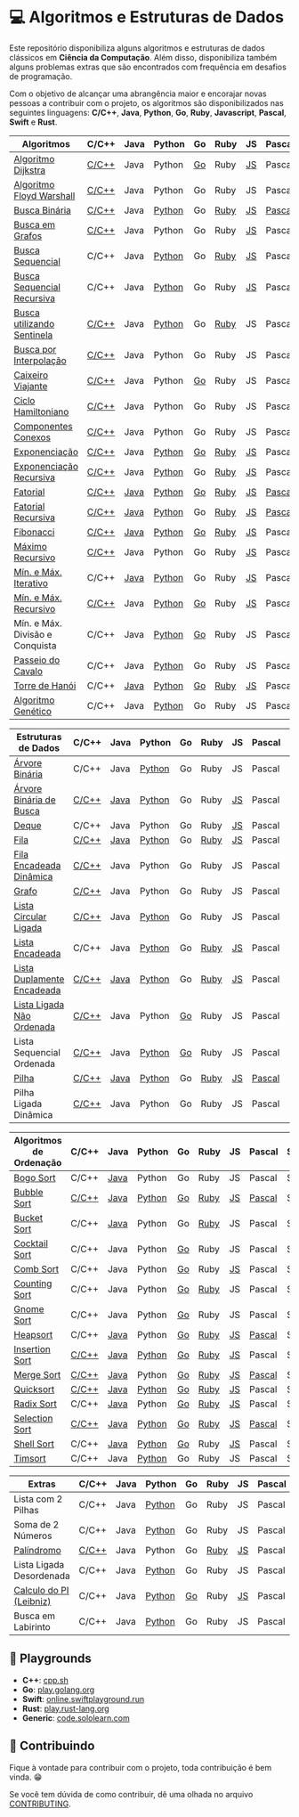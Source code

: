 # :computer: Algoritmos e Estruturas de Dados

Este repositório disponibiliza alguns algoritmos e estruturas de dados clássicos em **Ciência da Computação**. Além disso, disponibiliza também alguns problemas extras que são encontrados com frequência em desafios de programação.

Com o objetivo de alcançar uma abrangência maior e encorajar novas pessoas a contribuir com o projeto, os algoritmos são disponibilizados nas seguintes linguagens: **C/C++**, **Java**, **Python**, **Go**, **Ruby**, **Javascript**, **Pascal**, **Swift** e **Rust**.

| Algoritmos                          | C/C++ | Java | Python | Go | Ruby | JS | Pascal | Swift | Rust |
|-------------------------------------|-------|------|--------|----|------|----|--------|-------|------|
| [Algoritmo Dijkstra][1]                  | [C/C++](./src/c/AlgoritmoDijkstra.c) | Java | Python | [Go](./src/go/dijkstra/dijkstra.go) | Ruby | [JS](src/javascript/AlgoritmoDijkstra.js) | Pascal | Swift | Rust |
| [Algoritmo Floyd Warshall][2]             | [C/C++](./src/c/AlgoritmoFloydWarshall.c) | Java | Python | Go | Ruby | JS |  Pascal | Swift | Rust |
| [Busca Binária][5]                       | [C/C++](./src/c/BinarySearch.cpp) | Java | [Python](./src/python/busca_binaria.py) | Go | [Ruby](./src/ruby/BuscaBinaria.rb) | [JS](./src/javascript/BinarySearch.js) |  [Pascal](./src/pascal/busca-binaria.pas) | Swift | Rust |
| [Busca em Grafos][6]                      | [C/C++](./src/c/BuscaEmGrafo.c) | Java | Python | Go | Ruby | [JS](./src/javascript/GraphSearch.js) | Pascal | Swift | Rust |
| [Busca Sequencial][7]                    | C/C++ | Java | [Python](./src/python/busca_sequencial.py) | Go | [Ruby](./src/ruby/BuscaSequencial.rb) | [JS](./src/javascript/BuscaLinear.js) |  Pascal | Swift | Rust |
| [Busca Sequencial Recursiva][8]          | C/C++ | Java | [Python](./src/python/busca_sequencial_recursiva.py) | Go | Ruby | [JS](./src/javascript/RecursiveLinearSearch.js) |  Pascal | Swift | Rust |
| [Busca utilizando Sentinela][9]          | [C/C++](./src/c/BuscaSentinela.c) | Java | [Python](./src/python/busca_sentinela.py) | Go | [Ruby](./src/ruby/BuscaSentinela.rb) | JS |  Pascal | Swift | Rust |
| [Busca por Interpolação][55]        | [C/C++](./src/c/Interpolation_search.cpp) | Java | Python | Go | Ruby | JS |  Pascal | Swift | Rust |
| [Caixeiro Viajante][10]                   | [C/C++](./src/c/CaixeiroViajante.c) | Java | Python | [Go](./src/go/caixeiroviajante/caixeiroviajante.go) | Ruby | JS |  Pascal | Swift | Rust |
| [Ciclo Hamiltoniano][11]                  | [C/C++](./src/c/CicloHamiltoniano.c) | Java | Python | Go | Ruby | JS |  Pascal | Swift | Rust |
| [Componentes Conexos][12]                 | [C/C++](./src/c/ComponentesConexos.c) | Java | Python | Go | Ruby | JS |  Pascal | Swift | Rust |
| [Exponenciação][13]                       | [C/C++](./src/c/Exponenciacao.c) | Java | [Python](./src/python/exponenciacao.py) | [Go](./src/go/exponenciacao/exponenciacao.go) | [Ruby](./src/ruby/Exponenciacao.rb) | [JS](./src/javascript/Exponentiation.js) |  Pascal | Swift | Rust |
| [Exponenciação Recursiva][14]             | [C/C++](./src/c/ExponenciacaoRecursiva.c) | Java | [Python](./src/python/exponenciacao_recursiva.py) | Go | [Ruby](./src/ruby/ExponenciacaoRecursiva.rb) | [JS](./src/javascript/ExponentiationRecursive.js) |  Pascal | Swift | Rust |
| [Fatorial][15]                            | [C/C++](./src/c/Fatorial.c) | [Java](./src/java/Fatorial.java) | [Python](./src/python/fatorial.py) | [Go](./src/go/fatorial/fatorial.go) | [Ruby](./src/ruby/Fatorial.rb) | [JS](./src/javascript/Factorial.js) |  [Pascal](./src/pascal/fatorial.pas) | Swift | Rust |
| [Fatorial Recursiva][16]                  | [C/C++](./src/c/FatorialRecursiva.c) | [Java](./src/java/FatorialRecursiva.java) | [Python](./src/python/fatorial_recursiva.py) | Go | [Ruby](./src/ruby/Fatorial.rb) | [JS](./src/javascript/FactorialRecursive.js) | [Pascal](src/pascal/fatorial-recusiva.pas) | Swift | Rust |
| [Fibonacci][17]                           | [C/C++](./src/c/Fibonacci.cpp) | [Java](./src/java/Fibonacci.java) | [Python](./src/python/fibonacci.py) | [Go](./src/go/fibonacci/fibonacci.go) | [Ruby](./src/ruby/Fibonacci.rb) | [JS](./src/javascript/Fibonacci.js) | Pascal | Swift | Rust |
| [Máximo Recursivo][26]                    | [C/C++](./src/c/MaxRecursivo.c) | Java | Python | Go | Ruby | [JS](./src/javascript/MaxRecursive.js) |  Pascal | Swift | Rust |
| [Mín. e Máx. Iterativo][27]           | C/C++ | [Java](./src/java/MaxMinArray.java) | [Python](./src/python/min_max_iterativo.py) | Go | Ruby | [JS](./src/javascript/IterativeMinAndMax.js) | Pascal | Swift | Rust |
| [Mín. e Máx. Recursivo][28]           | [C/C++](./src/c/MaxMinRecursivo.c) | Java | [Python](./src/python/maximo_minimo_recursivo.py) | [Go](./src/go/maximominimo/MaximoMinimo.go) | Ruby | [JS](./src/javascript/RecursiveMinAndMax.js) | Pascal | Swift | Rust |
| Mín. e Máx. Divisão e Conquista | C/C++ | Java | [Python](./src/python/maximo_recursivo_dc.py) | [Go](./src/go/maximominimo/MaximoMinimo.go) | Ruby | JS | Pascal | Swift | Rust |
| [Passeio do Cavalo][30]                   | C/C++ | Java | [Python](./src/python/passeio_do_cavalo.py) | Go | Ruby | JS |  Pascal | Swift | Rust |
| [Torre de Hanói][33]                      | C/C++ | [Java](./src/java/TorreDeHanoi.java) | [Python](./src/python/torre_de_hanoi.py) | [Go](./src/go/hanoi/hanoi.go) | [Ruby](./src/ruby/Hanoi.rb) | [JS](./src/javascript/TorreDeHanoi.js) | Pascal | Swift | Rust |
| [Algoritmo Genético][51]                  | C/C++ | Java | [Python](./src/python/genetic_algorithm.py) | Go | Ruby | JS |  Pascal | Swift | Rust |

| Estruturas de Dados                 | C/C++ | Java | Python | Go | Ruby | JS | Pascal | Swift | Rust |
|-------------------------------------|-------|------|--------|----|------|----|--------|-------|------|
| [Árvore Binária][4]                 | C/C++ | Java | [Python](./src/python/binary_tree.py) | Go | Ruby | JS |  Pascal | Swift | Rust |
| [Árvore Binária de Busca][3]        | [C/C++](./src/c/ArvoreBinariaDeBusca.c) | [Java](./src/java/ArvoreDeBuscaBinaria.java) | [Python](./src/python/arvore_binaria_de_busca.py) | Go | Ruby | [JS](./src/javascript/ArvoreDeBuscaBinaria.js) |  Pascal | Swift | Rust |
| [Deque][54]                               | C/C++ | Java | Python | Go | Ruby | [JS](./src/javascript/Deque.js) | Pascal | Swift | [Rust](./src/rust/deque.rs) |
| [Fila][18]                                | [C/C++](./src/c/Fila.c) | [Java](./src/java/Fila.java) | [Python](./src/python/fila.py) | Go | [Ruby](./src/ruby/Fila.rb) | [JS](./src/javascript/Fila.js) |  Pascal | Swift | [Rust](./src/rust/fila.rs) |
| [Fila Encadeada Dinâmica][19]             | [C/C++](./src/c/FilaEncadeadaDinamica.c) | Java | Python | Go | Ruby | JS | Pascal | Swift | Rust |
| [Grafo][20]                               | [C/C++](./src/c/Grafos.c) | Java | Python | Go | Ruby | JS |  Pascal | Swift | Rust |
| [Lista Circular Ligada][52]               | [C/C++](./src/c/ListaCircularLigada.c) | Java | [Python](./src/python/lista_encadeada_circular.py) | Go | Ruby | JS |  Pascal | Swift | Rust |
| [Lista Encadeada][22]                     | C/C++ | Java | [Python](./src/python/lista_encadeada.py) | Go | [Ruby](./src/ruby/Lista_encadeada.rb) | [JS](./src/javascript/ListaSimplesmenteEncadeada.js) |  Pascal | Swift | Rust |
| [Lista Duplamente Encadeada][23]          | [C/C++](./src/c/ListaDuplamenteEncadeada.c) | [Java](./src/java/ListaDuplamenteEncadeada.java) | [Python](./src/python/lista_duplamente_encadeada.py) | Go | [Ruby](./src/ruby/Lista_duplamente_encadeada.rb)| [JS](./src/javascript/ListaDuplamenteEncadeada.js) | Pascal | Swift | Rust |
| [Lista Ligada Não Ordenada][24]           | [C/C++](./src/c/ListaLigadaNaoOrdenada.c) | Java | Python | [Go](src/go/listasequencialnaoordenada/listaSequencialNaoOrdenada.go) | Ruby | JS | Pascal | Swift | Rust |
| Lista Sequencial Ordenada           | [C/C++](./src/c/ListaSequencialOrdenada.c) | Java | [Python](./src/python/lista_sequencial_ordenada.py) | [Go](src/go/listasequencialordenada/listaSequencialOrdenada.go) | Ruby | JS |  Pascal | Swift | Rust |
| [Pilha][31]                               | [C/C++](./src/c/Pilha.c) | [Java](./src/java/Pilha.java) | [Python](./src/python/pilha.py) | Go | [Ruby](./src/ruby/Pilha.rb) | [JS](./src/javascript/Pilha.js) |  [Pascal](./src/pascal/pilha.pas) | Swift | Rust |
| Pilha Ligada Dinâmica               | [C/C++](./src/c/PilhaLigadaDinamica.c) | Java | Python | Go | Ruby | JS |  Pascal | Swift | Rust |

| Algoritmos de Ordenação             | C/C++ | Java | Python | Go | Ruby | JS | Pascal | Swift | Rust |
|-------------------------------------|-------|------|--------|----|------|----|--------|-------|------|
| [Bogo Sort][34]                     | C/C++ | [Java](./src/java/BogoSort.java) | Python | Go | Ruby | JS | Pascal | Swift | Rust |
| [Bubble Sort][35]                         | [C/C++](./src/c/BubbleSort.cpp) | [Java](./src/java/BubbleSort.java) | [Python](./src/python/bubble_sort.py) | [Go](./src/go/bubbleSort/bubbleSort.go) | [Ruby](./src/ruby/bubble_sort.rb) | [JS](./src/javascript/BurbbleSort.js) |  [Pascal](./src/pascal/bubble-sort.pas) | Swift | Rust |
| [Bucket Sort][36]                     | C/C++ | [Java](./src/java/BucketSort.java) | Python | Go | [Ruby](./src/ruby/bucket_sort.rb) | JS | Pascal | Swift | Rust |
| [Cocktail Sort][37]                       | C/C++ | Java | Python | [Go](./src/go/cocktailsort/cocktailsort.go) | Ruby | JS | Pascal | Swift | Rust |
| [Comb Sort][38]                           | C/C++ | Java | Python | [Go](./src/go/combsort/combsort.go) | Ruby | [JS](./src/javascript/CombSort.js) | Pascal | Swift | Rust |
| [Counting Sort][39]                       | C/C++ | Java | Python | [Go](./src/go/countingsort/countingsort.go) | [Ruby](./src/ruby/count_sort.rb) | JS | Pascal | Swift | Rust |
| [Gnome Sort][40]                          | C/C++ | Java | Python | [Go](./src/go/gnomesort/gnomesort.go) | Ruby | JS |  Pascal | Swift | Rust |
| [Heapsort][41]                            | C/C++ | [Java](./src/java/HeapSort.java) | Python | [Go](./src/go/heapsort/heapsort.go) | [Ruby](./src/ruby/heap_sort.rb) | [JS](./src/javascript/HeapSort.js) | [Pascal](./src/pascal/heapsort.pas) | Swift | Rust |
| [Insertion Sort][42]                      | [C/C++](./src/c/InsertionSort.cpp) | [Java](./src/java/InsertionSort.java) | [Python](./src/python/insertion_sort.py) | [Go](./src/go/insertionsort/insertionsort.go) | [Ruby](./src/ruby/insertion_sort.rb) | [JS](./src/javascript/InsertionSort.js) |  Pascal | Swift | [Rust](./src/rust/insertion_sort.rs) |
| [Merge Sort][44]                          | [C/C++](./src/c/MergeSort.c) | [Java](./src/java/Mergesort.java) | Python | [Go](./src/go/mergesort/mergesort.go) | [Ruby](./src/ruby/merge_sort.rb) | [JS](./src/javascript/MergeSort.js) | [Pascal](./src/pascal/mergesort.pas) | Swift | Rust |
| [Quicksort][45]                           | [C/C++](./src/c/QuickSort.cpp) | [Java](./src/java/Quicksort.java) | [Python](./src/python/quick_sort.py) | [Go](./src/go/quicksort/quicksort.go) | [Ruby](./src/ruby/quick_sort.rb) | [JS](./src/javascript/QuickSort.js) |  Pascal | Swift | Rust |
| [Radix Sort][46]                          | C/C++ | [Java](./src/java/RadixSort.java) | Python | [Go](./src/go/radixsort/radixsort.go) | [Ruby](./src/ruby/radix_sort.rb) | [JS](./src/javascript/RadixSort.js) | Pascal | Swift | Rust |
| [Selection Sort][47]                      | [C/C++](./src/c/SelectionSort.cpp) | [Java](./src/java/SelectionSort.java) | [Python](./src/python/selection_sort.py) | [Go](./src/go/selectionsort/selectionsort.go) | [Ruby](./src/ruby/selection_sort.rb) | [JS](./src/javascript/SelectionSort.js) | [Pascal](./src/pascal/selectsort.pas) | Swift | Rust |
| [Shell Sort][48]                          | C/C++ | [Java](./src/java/ShellSort.java) | [Python](./src/python/shell_sort.py) | [Go](./src/go/shellsort/shellsort.go) | Ruby | [JS](./src/javascript/ShellSort.js) |  Pascal | Swift | Rust |
| [Timsort][53]                             | C/C++ | Java | [Python](./src/python/tim_sort.py) | Go | Ruby | JS | Pascal | Swift | Rust |

| Extras                              | C/C++ | Java | Python | Go | Ruby | JS | Pascal | Swift | Rust |
|-------------------------------------|-------|------|--------|----|------|----|--------|-------|------|
| Lista com 2 Pilhas                  | C/C++ | Java | [Python](./src/python/lista_com_pilhas.py) | Go | Ruby | JS | Pascal | Swift | Rust |
| Soma de 2 Números                   | C/C++ | Java | [Python](./src/python/soma_dois_numeros.py) | Go | Ruby | JS | Pascal | Swift | Rust |
| [Palíndromo][49]                    | [C/C++](./src/c/Palindromo.c) | Java | Python | Go | [Ruby](./src/ruby/Palindromo.rb) | [JS](./src/javascript/Palindromo.js) | Pascal | [Swift](./src/swift/palindromo.swift) | [Rust](./src/rust/palindromo.rs) |
| Lista Ligada Desordenada            | C/C++ | Java | [Python](./src/python/lista_encadeada_desordenada.py) | Go | Ruby | JS | Pascal | Swift | Rust |
| [Calculo do PI (Leibniz)][50]       | C/C++ | Java | [Python](./src/python/calculate_pi.py) | [Go](./src/go/calculatepi/calculatepi.go) | Ruby | [JS](./src/javascript/calculate_pi.js) | Pascal | Swift | Rust |
| Busca em Labirinto                  | C/C++ | Java | [Python](./src/python/busca_em_labirinto.py) | Go | Ruby | JS | Pascal | Swift | Rust |

## :ferris_wheel: Playgrounds

- **C++**: [cpp.sh][60]
- **Go**: [play.golang.org][56]
- **Swift**: [online.swiftplayground.run][57]
- **Rust**: [play.rust-lang.org][58]
- **Generic**: [code.sololearn.com][59]

## :dancers: Contribuindo

Fique à vontade para contribuir com o projeto, toda contribuição é bem vinda. :grin:

Se você tem dúvida de como contribuir, dê uma olhada no arquivo [CONTRIBUTING](CONTRIBUTING.md).

[1]: https://pt.wikipedia.org/wiki/Algoritmo_de_Dijkstra
[2]: https://pt.wikipedia.org/wiki/Algoritmo_de_Floyd-Warshall
[3]: https://pt.wikipedia.org/wiki/%C3%81rvore_bin%C3%A1ria_de_busca
[4]: https://pt.wikipedia.org/wiki/%C3%81rvore_bin%C3%A1ria
[5]: https://pt.wikipedia.org/wiki/Pesquisa_bin%C3%A1ria
[6]: https://www.inf.ufsc.br/grafos/represen/busca.html
[7]: https://pt.wikipedia.org/wiki/Busca_linear
[8]: https://pt.wikipedia.org/wiki/Busca_linear
[9]: https://updatedcode.wordpress.com/2015/06/16/busca-sequencial-com-sentinela/
[10]: https://pt.wikipedia.org/wiki/Problema_do_caixeiro-viajante
[11]: https://pt.wikipedia.org/wiki/Caminho_hamiltoniano
[12]: https://www.ime.usp.br/~pf/algoritmos_para_grafos/aulas/components.html
[13]: https://pt.wikipedia.org/wiki/Exponencia%C3%A7%C3%A3o
[14]: https://pt.wikipedia.org/wiki/Exponencia%C3%A7%C3%A3o
[15]: https://pt.wikipedia.org/wiki/Fatorial
[16]: https://pt.wikipedia.org/wiki/Fatorial
[17]: https://pt.wikipedia.org/wiki/Sequ%C3%AAncia_de_Fibonacci
[18]: https://pt.wikipedia.org/wiki/FIFO
[19]: https://www.ime.usp.br/~pf/algoritmos/aulas/lista.html
[20]: https://pt.wikipedia.org/wiki/Teoria_dos_grafos
[22]: https://pt.wikipedia.org/wiki/Lista_ligada
[23]: https://pt.wikipedia.org/wiki/Lista_duplamente_ligada
[24]: https://www.ime.usp.br/~pf/algoritmos/aulas/lista.html
[26]: https://www.ime.usp.br/~pf/algoritmos/aulas/recu.html
[27]: https://www.ime.usp.br/~pf/algoritmos/aulas/recu.html
[28]: https://www.ime.usp.br/~pf/algoritmos/aulas/recu.html
[30]: https://pt.wikipedia.org/wiki/Problema_do_cavalo
[31]: https://pt.wikipedia.org/wiki/LIFO
[33]: https://pt.wikipedia.org/wiki/Torre_de_Han%C3%B3i
[34]: https://pt.wikipedia.org/wiki/Bogosort
[35]: https://pt.wikipedia.org/wiki/Bubble_sort
[36]: https://pt.wikipedia.org/wiki/Bucket_sort
[37]: https://pt.wikipedia.org/wiki/Cocktail_sort
[38]: https://pt.wikipedia.org/wiki/Comb_sort
[39]: https://pt.wikipedia.org/wiki/Counting_sort
[40]: https://pt.wikipedia.org/wiki/Gnome_sort
[41]: https://pt.wikipedia.org/wiki/Heapsort
[42]: https://pt.wikipedia.org/wiki/Insertion_sort
[44]: https://pt.wikipedia.org/wiki/Merge_sort
[45]: https://pt.wikipedia.org/wiki/Quicksort
[46]: https://pt.wikipedia.org/wiki/Radix_sort
[47]: https://pt.wikipedia.org/wiki/Selection_sort
[48]: https://pt.wikipedia.org/wiki/Shell_sort
[49]: https://pt.wikipedia.org/wiki/Pal%C3%ADndromo
[50]: https://pt.wikipedia.org/wiki/F%C3%B3rmula_de_Leibniz_para_%CF%80
[51]: https://pt.wikipedia.org/wiki/Algoritmo_gen%C3%A9tico
[52]: https://www.youtube.com/watch?v=bxwIm3F6aaQ
[53]: https://en.wikipedia.org/wiki/Timsort
[54]: https://pt.wikipedia.org/wiki/Deque_(estruturas_de_dados)
[55]: https://en.wikipedia.org/wiki/Interpolation_search
[56]: https://play.golang.org
[57]: http://online.swiftplayground.run
[58]: https://play.rust-lang.org
[59]: https://code.sololearn.com
[60]: http://cpp.sh/

